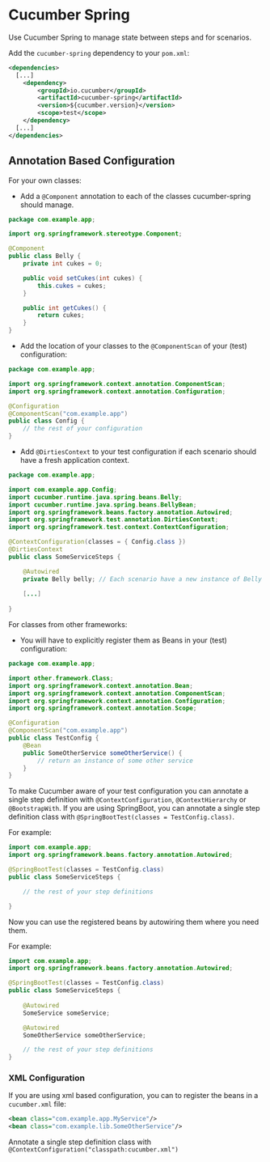 Cucumber Spring
===============

Use Cucumber Spring to manage state between steps and for scenarios.

Add the `cucumber-spring` dependency to your `pom.xml`:

```xml
<dependencies>
  [...]
    <dependency>
        <groupId>io.cucumber</groupId>
        <artifactId>cucumber-spring</artifactId>
        <version>${cucumber.version}</version>
        <scope>test</scope>
    </dependency>
  [...]
</dependencies>
```

## Annotation Based Configuration

For your own classes:

* Add a `@Component` annotation to each of the classes cucumber-spring should manage.
```java
package com.example.app;

import org.springframework.stereotype.Component;

@Component
public class Belly {
    private int cukes = 0;

    public void setCukes(int cukes) {
        this.cukes = cukes;
    }

    public int getCukes() {
        return cukes;
    }
}
```
* Add the location of your classes to the `@ComponentScan` of your (test) configuration:

```java
package com.example.app;

import org.springframework.context.annotation.ComponentScan;
import org.springframework.context.annotation.Configuration;

@Configuration
@ComponentScan("com.example.app")
public class Config {
    // the rest of your configuration
}
```

* Add `@DirtiesContext` to your test configuration if each scenario should have a fresh application context.
```java
package com.example.app;

import com.example.app.Config;
import cucumber.runtime.java.spring.beans.Belly;
import cucumber.runtime.java.spring.beans.BellyBean;
import org.springframework.beans.factory.annotation.Autowired;
import org.springframework.test.annotation.DirtiesContext;
import org.springframework.test.context.ContextConfiguration;

@ContextConfiguration(classes = { Config.class })
@DirtiesContext
public class SomeServiceSteps {

    @Autowired
    private Belly belly; // Each scenario have a new instance of Belly
    
    [...]
    
}
```

For classes from other frameworks:

* You will have to explicitly register them as Beans in your (test) configuration:

```java
package com.example.app;

import other.framework.Class;
import org.springframework.context.annotation.Bean;
import org.springframework.context.annotation.ComponentScan;
import org.springframework.context.annotation.Configuration;
import org.springframework.context.annotation.Scope;

@Configuration
@ComponentScan("com.example.app")
public class TestConfig {
    @Bean
    public SomeOtherService someOtherService() {
        // return an instance of some other service
    }
}
```

To make Cucumber aware of your test configuration you can annotate a single step definition with 
`@ContextConfiguration`, `@ContextHierarchy` or `@BootstrapWith`. If you are using SpringBoot, you can annotate a 
single step definition class with `@SpringBootTest(classes = TestConfig.class)`.

For example:
```java
import com.example.app;
import org.springframework.beans.factory.annotation.Autowired;

@SpringBootTest(classes = TestConfig.class)
public class SomeServiceSteps {

    // the rest of your step definitions

}
```

Now you can use the registered beans by autowiring them where you need them.

For example:
```java
import com.example.app;
import org.springframework.beans.factory.annotation.Autowired;

@SpringBootTest(classes = TestConfig.class)
public class SomeServiceSteps {
    
    @Autowired
    SomeService someService;

    @Autowired
    SomeOtherService someOtherService;

    // the rest of your step definitions
}
```

### XML Configuration

If you are using xml based configuration, you can to register the beans in a `cucumber.xml` file:

```xml
<bean class="com.example.app.MyService"/>
<bean class="com.example.lib.SomeOtherService"/>
```

Annotate a single step definition class with `@ContextConfiguration("classpath:cucumber.xml")`

